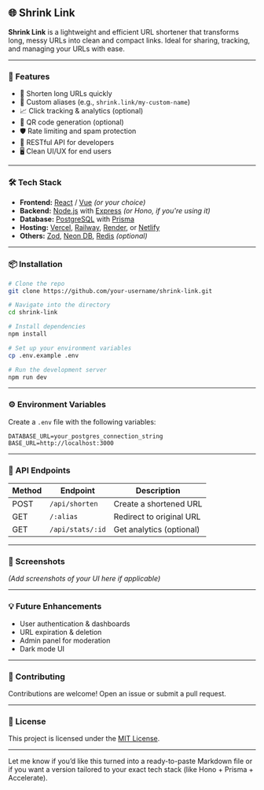 ## 🌐 Shrink Link

**Shrink Link** is a lightweight and efficient URL shortener that transforms long, messy URLs into clean and compact links. Ideal for sharing, tracking, and managing your URLs with ease.

---

### 🚀 Features

* 🔗 Shorten long URLs quickly
* 🧾 Custom aliases (e.g., `shrink.link/my-custom-name`)
* 📈 Click tracking & analytics (optional)
* 📱 QR code generation (optional)
* 🛡️ Rate limiting and spam protection
* 🧰 RESTful API for developers
* 🖥️ Clean UI/UX for end users

---

### 🛠️ Tech Stack

* **Frontend:** [React](https://reactjs.org/) / [Vue](https://vuejs.org/) *(or your choice)*
* **Backend:** [Node.js](https://nodejs.org/) with [Express](https://expressjs.com/) *(or Hono, if you're using it)*
* **Database:** [PostgreSQL](https://www.postgresql.org/) with [Prisma](https://www.prisma.io/)
* **Hosting:** [Vercel](https://vercel.com/), [Railway](https://railway.app/), [Render](https://render.com/), or [Netlify](https://netlify.com/)
* **Others:** [Zod](https://zod.dev/), [Neon DB](https://neon.tech/), [Redis](https://redis.io/) *(optional)*

---

### 📦 Installation

```bash
# Clone the repo
git clone https://github.com/your-username/shrink-link.git

# Navigate into the directory
cd shrink-link

# Install dependencies
npm install

# Set up your environment variables
cp .env.example .env

# Run the development server
npm run dev
```

---

### ⚙️ Environment Variables

Create a `.env` file with the following variables:

```env
DATABASE_URL=your_postgres_connection_string
BASE_URL=http://localhost:3000
```

---

### 🧪 API Endpoints

| Method | Endpoint         | Description              |
| ------ | ---------------- | ------------------------ |
| POST   | `/api/shorten`   | Create a shortened URL   |
| GET    | `/:alias`        | Redirect to original URL |
| GET    | `/api/stats/:id` | Get analytics (optional) |

---

### 📸 Screenshots

*(Add screenshots of your UI here if applicable)*

---

### 💡 Future Enhancements

* User authentication & dashboards
* URL expiration & deletion
* Admin panel for moderation
* Dark mode UI

---

### 🤝 Contributing

Contributions are welcome! Open an issue or submit a pull request.

---

### 📄 License

This project is licensed under the [MIT License](LICENSE).

---

Let me know if you’d like this turned into a ready-to-paste Markdown file or if you want a version tailored to your exact tech stack (like Hono + Prisma + Accelerate).
